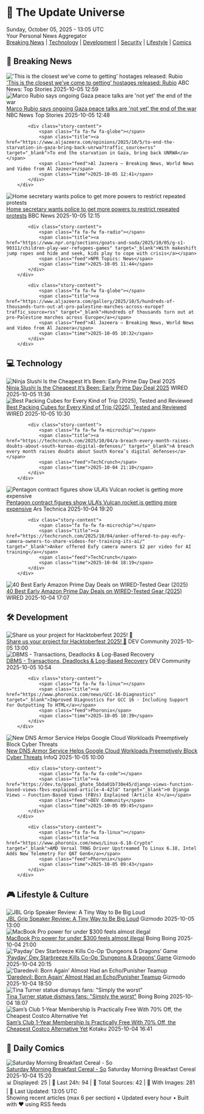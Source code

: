 <!-- Processing 54 RSS feeds at 2025-10-05 13:05:07 UTC -->
<!-- Processing: Penny Arcade -->
<!-- Processing: Garfield -->
<!-- Processing: Dilbert -->
<!-- Processing: Questionable Content -->
<!-- Processing: Girl Genius -->
<!-- Processing: CNN Breaking News -->
<!-- Processing: BBC Breaking News -->
<!-- Processing: Al Jazeera Breaking News -->
<!-- Processing: CBC News -->
<!-- Error processing https://rss.cbc.ca/lineup/topstories.xml: The read operation timed out -->
<!-- Processing: Reuters Top News -->
<!-- Processing: Associated Press Breaking -->
<!-- Processing: ABC News Breaking -->
<!-- Processing: NBC News Breaking -->
<!-- Processing: Guardian World News -->
<!-- Processing: Sky News World -->
<!-- Processing: TechCrunch -->
<!-- Processing: Slashdot -->
<!-- Processing: Lobsters Python -->
<!-- Processing: Hacker News -->
<!-- Processing: Dev.to -->
<!-- Processing: StackOverflow Blog -->
<!-- Processing: Phoronix Linux News -->
<!-- Processing: It's FOSS -->
<!-- Error processing https://itsfoss.com/rss/: The read operation timed out -->
<!-- Processing: OMG! Ubuntu -->
<!-- Processing: Red Hat Blog -->
<!-- Processing: Ubuntu Blog -->
<!-- Processing: GitHub Blog -->
<!-- Processing: GitLab Blog -->
<!-- Processing: DZone -->
<!-- Processing: Martin Fowler -->
<!-- Processing: The Pragmatic Engineer -->
<!-- Processing: Lifehacker -->
<!-- Processing: Gizmodo -->
<!-- Processing: Boing Boing -->
<!-- Generated 6 new posts out of 34 feeds processed -->
<div class="newspaper-header">
    <h1 class="newspaper-title">📰 The Update Universe</h1>
    <div class="newspaper-date">Sunday, October 05, 2025 - 13:05 UTC</div>
    <div class="newspaper-subtitle">Your Personal News Aggregator</div>
</div>

<div class="newspaper-nav">
    <a href="#breaking">Breaking News</a> |
    <a href="#tech">Technology</a> |
    <a href="#dev">Development</a> |
    <a href="#security">Security</a> |
    <a href="#lifestyle">Lifestyle</a> |
    <a href="#webcomics">Comics</a>
</div>

<div class="news-section breaking-news" id="breaking">
<h2 class="section-header">🚨 Breaking News</h2>
<div class="stories-container">
<div class="story">
            <img src="https://s.abcnews.com/images/Politics/TW-RUBIO-20251005-ABC-JH_1759667685272_hpMain_4x3t_384.jpeg" alt="&#x27;This is the closest we’ve come to getting&#x27; hostages released: Rubio" class="story-image" loading="lazy" onerror="this.style.display='none'">
            <div class="story-content">
                <span class="fa fa-fw fa-tv"></span>
                <span class="title"><a href="https://abcnews.go.com/Politics/closest-weve-hostages-gaza-released-rubio/story?id=126227202" target="_blank">&#x27;This is the closest we’ve come to getting&#x27; hostages released: Rubio</a></span>
                <span class="feed">ABC News: Top Stories</span>
                <span class="time">2025-10-05 12:59</span>
            </div>
        </div>
<div class="story">
            <img src="https://media-cldnry.s-nbcnews.com/image/upload/t_fit_1500w/rockcms/2025-10/251004-marco-rubio-ch-1638-72aa2f.jpg" alt="Marco Rubio says ongoing Gaza peace talks are &#x27;not yet&#x27; the end of the war" class="story-image" loading="lazy" onerror="this.style.display='none'">
            <div class="story-content">
                <span class="fa fa-fw fa-broadcast-tower"></span>
                <span class="title"><a href="https://www.nbcnews.com/politics/trump-administration/rubio-ongoing-gaza-peace-talks-not-yet-end-war-israel-rcna235642" target="_blank">Marco Rubio says ongoing Gaza peace talks are &#x27;not yet&#x27; the end of the war</a></span>
                <span class="feed">NBC News Top Stories</span>
                <span class="time">2025-10-05 12:48</span>
            </div>
        </div>
<div class="story">
            
            <div class="story-content">
                <span class="fa fa-fw fa-globe"></span>
                <span class="title"><a href="https://www.aljazeera.com/opinions/2025/10/5/to-end-the-starvation-in-gaza-bring-back-unrwa?traffic_source=rss" target="_blank">To end the starvation in Gaza, bring back UNRWA</a></span>
                <span class="feed">Al Jazeera – Breaking News, World News and Video from Al Jazeera</span>
                <span class="time">2025-10-05 12:41</span>
            </div>
        </div>
<div class="story">
            <img src="https://ichef.bbci.co.uk/ace/standard/240/cpsprodpb/c914/live/2fffa270-a1cf-11f0-928c-71dbb8619e94.jpg" alt="Home secretary wants police to get more powers to restrict repeated protests" class="story-image" loading="lazy" onerror="this.style.display='none'">
            <div class="story-content">
                <span class="fa fa-fw fa-flag"></span>
                <span class="title"><a href="https://www.bbc.com/news/articles/c24rmdngrrjo?at_medium=RSS&at_campaign=rss" target="_blank">Home secretary wants police to get more powers to restrict repeated protests</a></span>
                <span class="feed">BBC News</span>
                <span class="time">2025-10-05 12:15</span>
            </div>
        </div>
<div class="story">
            
            <div class="story-content">
                <span class="fa fa-fw fa-radio"></span>
                <span class="title"><a href="https://www.npr.org/sections/goats-and-soda/2025/10/05/g-s1-90311/children-play-war-refugees-games" target="_blank">With makeshift jump ropes and hide and seek, kids play to cope with crisis</a></span>
                <span class="feed">NPR Topics: News</span>
                <span class="time">2025-10-05 11:44</span>
            </div>
        </div>
<div class="story">
            
            <div class="story-content">
                <span class="fa fa-fw fa-globe"></span>
                <span class="title"><a href="https://www.aljazeera.com/gallery/2025/10/5/hundreds-of-thousands-turn-out-at-pro-palestine-marches-across-europe?traffic_source=rss" target="_blank">Hundreds of thousands turn out at pro-Palestine marches across Europe</a></span>
                <span class="feed">Al Jazeera – Breaking News, World News and Video from Al Jazeera</span>
                <span class="time">2025-10-05 10:32</span>
            </div>
        </div>
</div>
</div>
<div class="news-section tech-news" id="tech">
<h2 class="section-header">💻 Technology</h2>
<div class="stories-container">
<div class="story">
            <img src="https://media.wired.com/photos/68e082ad7f3861cfd7275ab7/master/pass/The%20Ninja%20Slushi%20Is%20the%20Cheapest%20It%E2%80%99s%20Ever%20Been%20Right%20Now.png" alt="Ninja Slushi Is the Cheapest It’s Been: Early Prime Day Deal 2025" class="story-image" loading="lazy" onerror="this.style.display='none'">
            <div class="story-content">
                <span class="fa fa-fw fa-bolt"></span>
                <span class="title"><a href="https://www.wired.com/story/ninja-slushi-prime-day-deal-october-2025/" target="_blank">Ninja Slushi Is the Cheapest It’s Been: Early Prime Day Deal 2025</a></span>
                <span class="feed">WIRED</span>
                <span class="time">2025-10-05 11:36</span>
            </div>
        </div>
<div class="story">
            <img src="https://media.wired.com/photos/684baa39e0d143bc348e43f4/master/pass/The%20Best%20Packing%20Cubes%20for%20Every%20Kind%20of%20Trip_.png" alt="Best Packing Cubes for Every Kind of Trip (2025), Tested and Reviewed" class="story-image" loading="lazy" onerror="this.style.display='none'">
            <div class="story-content">
                <span class="fa fa-fw fa-bolt"></span>
                <span class="title"><a href="https://www.wired.com/gallery/best-packing-cubes/" target="_blank">Best Packing Cubes for Every Kind of Trip (2025), Tested and Reviewed</a></span>
                <span class="feed">WIRED</span>
                <span class="time">2025-10-05 10:30</span>
            </div>
        </div>
<div class="story">
            
            <div class="story-content">
                <span class="fa fa-fw fa-microchip"></span>
                <span class="title"><a href="https://techcrunch.com/2025/10/04/a-breach-every-month-raises-doubts-about-south-koreas-digital-defenses/" target="_blank">A breach every month raises doubts about South Korea’s digital defenses</a></span>
                <span class="feed">TechCrunch</span>
                <span class="time">2025-10-04 21:10</span>
            </div>
        </div>
<div class="story">
            <img src="https://cdn.arstechnica.net/wp-content/uploads/2025/10/54717981613_dab21dfbc3_k-500x500.jpg" alt="Pentagon contract figures show ULA’s Vulcan rocket is getting more expensive" class="story-image" loading="lazy" onerror="this.style.display='none'">
            <div class="story-content">
                <span class="fa fa-fw fa-cog"></span>
                <span class="title"><a href="https://arstechnica.com/space/2025/10/pentagon-contract-figures-show-ulas-vulcan-rocket-is-getting-more-expensive/" target="_blank">Pentagon contract figures show ULA’s Vulcan rocket is getting more expensive</a></span>
                <span class="feed">Ars Technica</span>
                <span class="time">2025-10-04 19:20</span>
            </div>
        </div>
<div class="story">
            
            <div class="story-content">
                <span class="fa fa-fw fa-microchip"></span>
                <span class="title"><a href="https://techcrunch.com/2025/10/04/anker-offered-to-pay-eufy-camera-owners-to-share-videos-for-training-its-ai/" target="_blank">Anker offered Eufy camera owners $2 per video for AI training</a></span>
                <span class="feed">TechCrunch</span>
                <span class="time">2025-10-04 18:19</span>
            </div>
        </div>
<div class="story">
            <img src="https://media.wired.com/photos/68dad2557c8ce51335c5e1c4/master/pass/EARLY%20PRIME%20DAY%20DEALS_A.jpg" alt="40 Best Early Amazon Prime Day Deals on WIRED-Tested Gear (2025)" class="story-image" loading="lazy" onerror="this.style.display='none'">
            <div class="story-content">
                <span class="fa fa-fw fa-bolt"></span>
                <span class="title"><a href="https://www.wired.com/story/early-prime-day-deals-october-2025-2/" target="_blank">40 Best Early Amazon Prime Day Deals on WIRED-Tested Gear (2025)</a></span>
                <span class="feed">WIRED</span>
                <span class="time">2025-10-04 17:07</span>
            </div>
        </div>
</div>
</div>
<div class="news-section dev-news" id="dev">
<h2 class="section-header">🛠️ Development</h2>
<div class="stories-container">
<div class="story">
            <img src="https://media2.dev.to/dynamic/image/width=800%2Cheight=%2Cfit=scale-down%2Cgravity=auto%2Cformat=auto/https%3A%2F%2Fdev-to-uploads.s3.amazonaws.com%2Fuploads%2Fuser%2Fprofile_image%2F18254%2Fc3e65d32-bfe2-48ed-93b3-f2caf9c60dd7.png" alt="Share us your project for Hacktoberfest 2025! 🎃" class="story-image" loading="lazy" onerror="this.style.display='none'">
            <div class="story-content">
                <span class="fa fa-fw fa-code"></span>
                <span class="title"><a href="https://dev.to/thomasbnt/share-us-your-project-for-hacktoberfest-2025-59h2" target="_blank">Share us your project for Hacktoberfest 2025! 🎃</a></span>
                <span class="feed">DEV Community</span>
                <span class="time">2025-10-05 13:00</span>
            </div>
        </div>
<div class="story">
            <img src="https://media2.dev.to/dynamic/image/width=800%2Cheight=%2Cfit=scale-down%2Cgravity=auto%2Cformat=auto/https%3A%2F%2Fdev-to-uploads.s3.amazonaws.com%2Fuploads%2Farticles%2F9z9paqmgyvyfepvr6mnd.webp" alt="DBMS - Transactions, Deadlocks &amp; Log-Based Recovery" class="story-image" loading="lazy" onerror="this.style.display='none'">
            <div class="story-content">
                <span class="fa fa-fw fa-code"></span>
                <span class="title"><a href="https://dev.to/reshma_devi_ba32b2f54397d/dbms-transactions-deadlocks-log-based-recovery-4173" target="_blank">DBMS - Transactions, Deadlocks &amp; Log-Based Recovery</a></span>
                <span class="feed">DEV Community</span>
                <span class="time">2025-10-05 10:54</span>
            </div>
        </div>
<div class="story">
            
            <div class="story-content">
                <span class="fa fa-fw fa-linux"></span>
                <span class="title"><a href="https://www.phoronix.com/news/GCC-16-Diagnostics" target="_blank">Improved Diagnostics For GCC 16 - Including Support For Outputting To HTML</a></span>
                <span class="feed">Phoronix</span>
                <span class="time">2025-10-05 10:39</span>
            </div>
        </div>
<div class="story">
            <img src="https://res.infoq.com/news/2025/10/dns-armor-infoblox-security/en/headerimage/generatedHeaderImage-1759502324740.jpg" alt="New DNS Armor Service Helps Google Cloud Workloads Preemptively Block Cyber Threats" class="story-image" loading="lazy" onerror="this.style.display='none'">
            <div class="story-content">
                <span class="fa fa-fw fa-info-circle"></span>
                <span class="title"><a href="https://www.infoq.com/news/2025/10/dns-armor-infoblox-security/?utm_campaign=infoq_content&utm_source=infoq&utm_medium=feed&utm_term=global" target="_blank">New DNS Armor Service Helps Google Cloud Workloads Preemptively Block Cyber Threats</a></span>
                <span class="feed">InfoQ</span>
                <span class="time">2025-10-05 10:00</span>
            </div>
        </div>
<div class="story">
            
            <div class="story-content">
                <span class="fa fa-fw fa-code"></span>
                <span class="title"><a href="https://dev.to/gopal_ghate_5bda01b730e45/django-views-function-based-views-fbvs-explained-article-4-42ld" target="_blank">🌐 Django Views – Function-Based Views (FBVs) Explained (Article 4)</a></span>
                <span class="feed">DEV Community</span>
                <span class="time">2025-10-05 09:45</span>
            </div>
        </div>
<div class="story">
            
            <div class="story-content">
                <span class="fa fa-fw fa-linux"></span>
                <span class="title"><a href="https://www.phoronix.com/news/Linux-6.18-Crypto" target="_blank">AMD Versal TRNG Driver Upstreamed To Linux 6.18, Intel Adds New Telemetry For QAT Gen6</a></span>
                <span class="feed">Phoronix</span>
                <span class="time">2025-10-05 09:43</span>
            </div>
        </div>
</div>
</div>
<div class="news-section lifestyle-news" id="lifestyle">
<h2 class="section-header">🎮 Lifestyle & Culture</h2>
<div class="stories-container">
<div class="story">
            <img src="https://gizmodo.com/app/uploads/2025/10/jbl-grip-review-2-1280x853.jpg" alt="JBL Grip Speaker Review: A Tiny Way to Be Big Loud" class="story-image" loading="lazy" onerror="this.style.display='none'">
            <div class="story-content">
                <span class="fa fa-fw fa-computer"></span>
                <span class="title"><a href="https://gizmodo.com/jbl-grip-speaker-review-tiny-way-to-be-big-loud-2000666834" target="_blank">JBL Grip Speaker Review: A Tiny Way to Be Big Loud</a></span>
                <span class="feed">Gizmodo</span>
                <span class="time">2025-10-05 13:00</span>
            </div>
        </div>
<div class="story">
            <img src="https://i0.wp.com/boingboing.net/wp-content/uploads/2025/09/Apple-MacBook-Pro-13.jpg?fit=2250%2C1500&amp;quality=60&amp;ssl=1" alt="MacBook Pro power for under $300 feels almost illegal" class="story-image" loading="lazy" onerror="this.style.display='none'">
            <div class="story-content">
                <span class="fa fa-fw fa-arrow-right"></span>
                <span class="title"><a href="https://boingboing.net/2025/10/04/macbook-pro-power-for-under-300-feels-almost-illegal.html" target="_blank">MacBook Pro power for under $300 feels almost illegal</a></span>
                <span class="feed">Boing Boing</span>
                <span class="time">2025-10-04 21:00</span>
            </div>
        </div>
<div class="story">
            <img src="https://gizmodo.com/app/uploads/2025/10/dungeons-dragons-hed-1280x853.jpg" alt="‘Payday’ Dev Starbreeze Kills Co-Op ‘Dungeons &amp; Dragons’ Game" class="story-image" loading="lazy" onerror="this.style.display='none'">
            <div class="story-content">
                <span class="fa fa-fw fa-computer"></span>
                <span class="title"><a href="https://gizmodo.com/payday-dev-starbreeze-kills-co-op-dungeons-dragons-game-2000667433" target="_blank">‘Payday’ Dev Starbreeze Kills Co-Op ‘Dungeons &amp; Dragons’ Game</a></span>
                <span class="feed">Gizmodo</span>
                <span class="time">2025-10-04 20:15</span>
            </div>
        </div>
<div class="story">
            <img src="https://gizmodo.com/app/uploads/2025/09/daredevil-born-again-season-1-finale-1280x853.jpg" alt="‘Daredevil: Born Again’ Almost Had an Echo/Punisher Teamup" class="story-image" loading="lazy" onerror="this.style.display='none'">
            <div class="story-content">
                <span class="fa fa-fw fa-computer"></span>
                <span class="title"><a href="https://gizmodo.com/daredevil-born-again-almost-had-an-echo-punisher-teamup-2000667514" target="_blank">‘Daredevil: Born Again’ Almost Had an Echo/Punisher Teamup</a></span>
                <span class="feed">Gizmodo</span>
                <span class="time">2025-10-04 18:50</span>
            </div>
        </div>
<div class="story">
            <img src="https://i0.wp.com/boingboing.net/wp-content/uploads/2025/10/tina-turner.jpg?fit=1600%2C1000&amp;quality=60&amp;ssl=1" alt="Tina Turner statue dismays fans: &quot;Simply the worst&quot;" class="story-image" loading="lazy" onerror="this.style.display='none'">
            <div class="story-content">
                <span class="fa fa-fw fa-arrow-right"></span>
                <span class="title"><a href="https://boingboing.net/2025/10/04/tina-turner-statue-dismays-fans-simply-the-worst.html" target="_blank">Tina Turner statue dismays fans: &quot;Simply the worst&quot;</a></span>
                <span class="feed">Boing Boing</span>
                <span class="time">2025-10-04 18:07</span>
            </div>
        </div>
<div class="story">
            <img src="https://kotaku.com/app/uploads/2025/10/Sams-Club.jpg" alt="Sam’s Club 1-Year Membership Is Practically Free With 70% Off, the Cheapest Costco Alternative Yet" class="story-image" loading="lazy" onerror="this.style.display='none'">
            <div class="story-content">
                <span class="fa fa-fw fa-gamepad"></span>
                <span class="title"><a href="https://kotaku.com/sams-club-1-year-membership-is-practically-free-with-70-off-the-cheapest-costco-alternative-yet-2000631657" target="_blank">Sam’s Club 1-Year Membership Is Practically Free With 70% Off, the Cheapest Costco Alternative Yet</a></span>
                <span class="feed">Kotaku</span>
                <span class="time">2025-10-04 16:41</span>
            </div>
        </div>
</div>
</div>
<div class="news-section webcomics-section" id="webcomics">
<h2 class="section-header">🎨 Daily Comics</h2>
<div class="stories-container">
<div class="story">
            <img src="https://www.smbc-comics.com/comics/1759549236-20251004.png" alt="Saturday Morning Breakfast Cereal - So" class="story-image" loading="lazy" onerror="this.style.display='none'">
            <div class="story-content">
                <span class="fa fa-fw fa-smile"></span>
                <span class="title"><a href="https://www.smbc-comics.com/comic/so" target="_blank">Saturday Morning Breakfast Cereal - So</a></span>
                <span class="feed">Saturday Morning Breakfast Cereal</span>
                <span class="time">2025-10-04 15:20</span>
            </div>
        </div>
</div>
</div>

<div class="newspaper-footer">
    <div class="stats">
        📊 Displayed: 25 | 📅 Last 24h: 94 | 📡 Total Sources: 42 | 📸 With Images: 281 |
        🔄 Last Updated: 13:05 UTC
    </div>
    <div class="footer-note">
        Showing recent articles (max 6 per section) • Updated every hour • Built with ❤️ using RSS feeds
    </div>
</div>
